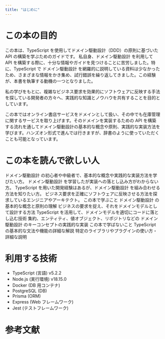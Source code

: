 ```yaml
---
title: "はじめに"
---
```


# この本の目的

この本は、TypeScript を使用してドメイン駆動設計（DDD）の原則に基づいた API の構築を学ぶためのガイドです。
私自身、ドメイン駆動設計 を利用して API を構築する際に、十分な情報やガイドを見つけることに苦労しました。特に、TypeScript で ドメイン駆動設計 を網羅的に説明している資料は少なかったため、さまざまな情報をかき集め、試行錯誤を繰り返してきました。この経験が、本書を執筆する動機の一つとなりました。

私の学びをもとに、複雑なビジネス要求を効果的にソフトウェアに反映する手法を探している開発者の方々へ、実践的な知識とノウハウを共有することを目的としています。

この本ではオンライン書店サービスをドメインとして扱い、その中でも在庫管理に関するサービスを取り上げます。そのドメインを実装するための API を構築する流れを通してドメイン駆動設計の基本的な概念や原則、実践的な実装方法を学びます。ハンズオン形式で進んでは行きますが、辞書のように使っていただくことも可能となっています。

# この本を読んで欲しい人

ドメイン駆動設計 の初心者や中級者で、基本的な概念や実践的な実装方法を学びたい方。
ドメイン駆動設計 を学習したが実装への落とし込み方がわからない方。
TypeScript を用いた開発経験はあるが、ドメイン駆動設計 を組み合わせる方法を知りたい方。
ビジネス要求を正確にソフトウェアに反映させる方法を探求しているエンジニアやアーキテクト。
この本で学ぶこと
ドメイン駆動設計 の基本的な概念と原則の理解
ビジネスの要求を捉え、それをドメインモデルとして設計する方法
TypeScript を活用して、ドメインモデルを適切にコードに落とし込む技術
集約、エンティティ、値オブジェクト、リポジトリなどの ドメイン駆動設計 のキーコンセプトの実践的な実装
この本で学ばないこと
TypeScript の基本的な文法や機能の詳細な解説
特定のライブラリやプラグインの使い方・詳細な説明

# 利用する技術

- TypeScript (言語) v5.2.2
- Node.js (実行環境) v18.15.0
- Docker (DB 用コンテナ)
- PostgreSQL (DB)
- Prisma (ORM)
- Express (Web フレームワーク)
- Jest (テストフレームワーク)

# 参考文献
